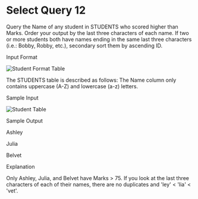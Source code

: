 # Select Query 12
Query the Name of any student in STUDENTS who scored higher than  Marks. Order your output by the last three characters of each name. If two or more students both have names ending in the same last three characters (i.e.: Bobby, Robby, etc.), secondary sort them by ascending ID.

Input Format

![Student Format Table](https://s3.amazonaws.com/hr-challenge-images/12896/1443815243-94b941f556-1.png)



The STUDENTS table is described as follows: The Name column only contains uppercase (A-Z) and lowercase (a-z) letters.

Sample Input

![Student Table](https://s3.amazonaws.com/hr-challenge-images/12896/1443815209-cf4b260993-2.png)

Sample Output

Ashley

Julia

Belvet


Explanation

Only Ashley, Julia, and Belvet have Marks > 75. If you look at the last three characters of each of their names, there are no duplicates and 'ley' < 'lia' < 'vet'.


